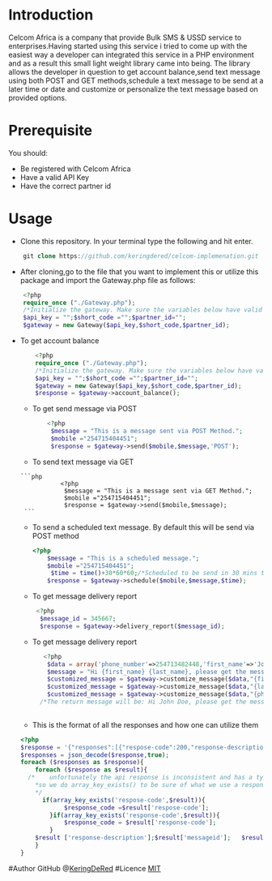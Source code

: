 # Introduction
Celcom Africa is a company that provide Bulk SMS & USSD service to enterprises.Having started using this service i tried to come up with the easiest way a developer can integrated this service in a PHP environment and as a result this small light weight library came into being. The library allows the developer in question to get account balance,send text message using both POST and GET methods,schedule a text message to be send at a later time or date and customize or personalize the text message based on provided options.
# Prerequisite
You should:
* Be registered with Celcom Africa
* Have a valid API Key 
* Have the correct partner id
# Usage
* Clone this repository. In your terminal type the following and hit enter.
```php
    git clone https://github.com/keringdered/celcom-implemenation.git
``` 
* After cloning,go to the file that you want to implement this or utilize this package and import the Gateway.php file as follows:
```php
    <?php
    require_once ("./Gateway.php");
    /*Initialize the gateway. Make sure the variables below have valid values*/
    $api_key = "";$short_code ="";$partner_id="";
    $gateway = new Gateway($api_key,$short_code,$partner_id);
```
* To get account balance
    ```php
        <?php
        require_once ("./Gateway.php");
        /*Initialize the gateway. Make sure the variables below have valid values*/
        $api_key = "";$short_code ="";$partner_id="";
        $gateway = new Gateway($api_key,$short_code,$partner_id);
        $response = $gateway->account_balance();
    ```
    * To get send message via POST
        ```php
            <?php
             $message = "This is a message sent via POST Method.";
             $mobile ="254715404451";
             $response = $gateway->send($mobile,$message,'POST');
        ```
     * To send text message via GET
     
      ```php
                 <?php
                  $message = "This is a message sent via GET Method.";
                  $mobile ="254715404451";
                  $response = $gateway->send($mobile,$message);
       ```
    * To send a scheduled text message. By default this will be send via POST method 
            
         ```php
        <?php
             $message = "This is a scheduled message.";
             $mobile ="254715404451";
              $time = time()+30*60*60;/*Scheduled to be send in 30 mins time*/
             $response = $gateway->schedule($mobile,$message,$time);
         ```
    * To get message delivery report
        ```php
         <?php
          $message_id = 345667;
          $response = $gateway->delivery_report($message_id);
        ```
    * To get message delivery report
      ```php
         <?php
          $data = array('phone_number'=>254713482448,'first_name'=>'John', 'last_name'=>"Doe");
          $message = "Hi {first_name} {last_name}, please get the message sent to {phone_number}" ;
          $customized_message = $gateway->customize_message($data,"{first_name}",$message);
          $customized_message = $gateway->customize_message($data,"{last_name}",$customized_message);
          $customized_message = $gateway->customize_message($data,"{phone_number}",$customized_message);
        /*The return message will be: Hi John Doe, please get the message sent to 254713482448*/ 
    
      ```
    * This is the format of all the responses and how one can utilize them
    ```php
    <?php
  $response = '{"responses":[{"respose-code":200,"response-description":"Success","mobile":254713482448,"messageid":8290842,"networkid":"1"},{"respose-code":200,"response-description":"Success","mobile":254713482448,"messageid":8290843,"networkid":"1"}]}';
    $responses = json_decode($response,true);
    foreach ($responses as $response){
        foreach ($response as $result){
      /*    unfortunately the api response is inconsistent and has a typo in other 'response-code' key. 
        *so we do array_key_exists() to be sure of what we use a response code
        */
          if(array_key_exists('respose-code',$result)){
                $response_code =$result['respose-code'];
            }if(array_key_exists('response-code',$result)){
                $response_code = $result['response-code'];
            }
        $result ['response-description'];$result['messageid'];   $result['mobile'];$result['networkid'];
        }
  }
  ```
    
        
#Author
GitHub @[KeringDeRed](https://github.com/keringdered)
#Licence
[MIT](https://opensource.org/licenses/MIT)

